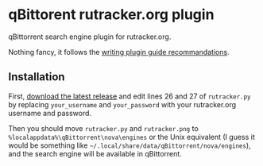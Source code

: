 qBittorent rutracker.org plugin
===============================

qBittorrent search engine plugin for rutracker.org.

Nothing fancy, it follows the [writing plugin guide recommandations](https://github.com/qbittorrent/qBittorrent/wiki/How-to-write-a-search-plugin).

Installation
------------
First, [download the latest release](https://github.com/Skymirrh/qBittorent-rutracker-plugin/releases) and edit lines 26 and 27 of `rutracker.py` by replacing `your_username` and `your_password` with your rutracker.org username and password.

Then you should move `rutracker.py` and `rutracker.png` to `%localappdata%\qBittorrent\nova\engines` or the Unix equivalent (I guess it would be something like `~/.local/share/data/qBittorrent/nova/engines`), and the search engine will be available in qBittorrent.
